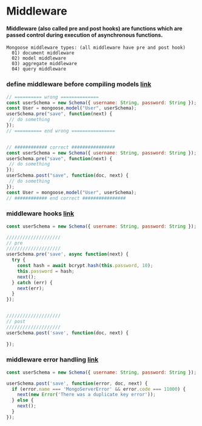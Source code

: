 # Middleware
#### Middleware (also called pre and post hooks) are functions which are passed control during execution of asynchronous functions.
```
Mongoose middleware types: (all middleware have pre and post hook)
  01) document middleware
  02) model middleware
  03) aggregate middleware
  04) query middleware
```

### define middleware before compiling models [link](https://mongoosejs.com/docs/middleware.html#defining)
```js
// ========== wrong ==============
const userSchema = new Schema({ username: String, password: String });
const User = mongoose,model("User", userSchema);
userSchema.pre("save", function(next) {
 // do something
});
// ========== end wrong ================


// ############ correct ################
const userSchema = new Schema({ username: String, password: String });
userSchema.pre("save", function(next) {
 // do something
});
userSchema.post("save", function(doc, next) {
 // do something
});
const User = mongoose,model("User", userSchema);
// ############ end correct ################
```


### middleware hooks [link](https://mongoosejs.com/docs/middleware.html#pre)
```js
const userSchema = new Schema({ username: String, password: String });

////////////////////
// pre
////////////////////
userSchema.pre('save', async function(next) {
  try {
    const hash = await bcrypt.hash(this.password, 10);
    this.password = hash;
    next();
  } catch (err) {
    next(err);
  }
});


////////////////////
// post
////////////////////
userSchema.post('save', function(doc, next) {
  
});
```


### middleware error handling [link](https://mongoosejs.com/docs/middleware.html#error-handling-middleware)
```js
const userSchema = new Schema({ username: String, password: String });

userSchema.post('save', function(error, doc, next) {
  if (error.name === 'MongoServerError' && error.code === 11000) {
    next(new Error('There was a duplicate key error'));
  } else {
    next();
  }
});
```
